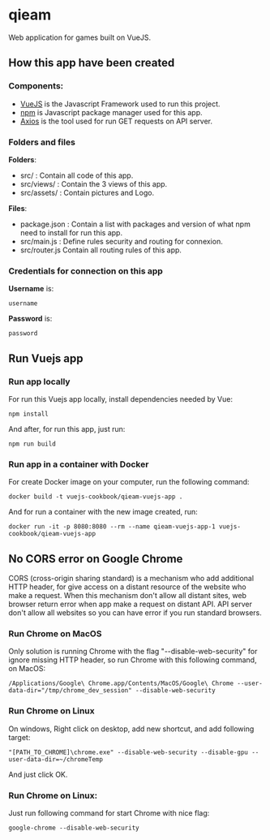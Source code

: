 # qieam

Web application for games built on VueJS.

## How this app have been created

### Components:
* [VueJS](https://vuejs.org/) is the Javascript Framework used to run this project.
* [npm](https://www.npmjs.com/) is Javascript package manager used for this app.
* [Axios](https://github.com/axios/axios) is the tool used for run GET requests on API server.


### Folders and files
**Folders**:
* src/ : Contain all code of this app.
* src/views/ : Contain the 3 views of this app.
* src/assets/ : Contain pictures and Logo.

**Files**:
* package.json : Contain a list with packages and version of what npm need to install for run this app.
* src/main.js : Define rules security and routing for connexion. 
* src/router.js Contain all routing rules of this app.


### Credentials for connection on this app
**Username** is:
```
username
```

**Password** is:
```
password
```

## Run Vuejs app
### Run app locally
For run this Vuejs app locally, install dependencies needed by Vue:
```
npm install
```

And after, for run this app, just run:
```
npm run build
```

### Run app in a container with Docker
For create Docker image on your computer, run the following command:
```
docker build -t vuejs-cookbook/qieam-vuejs-app .
```

And for run a container with the new image created, run:
```
docker run -it -p 8080:8080 --rm --name qieam-vuejs-app-1 vuejs-cookbook/qieam-vuejs-app
```

## No CORS error on Google Chrome
CORS (cross-origin sharing standard) is a mechanism who add additional HTTP header, for give access on a distant resource of the website who make a request. When this mechanism don't allow all distant sites, web browser return error when app make a request on distant API. API server don't allow all websites so you can have error if you run standard browsers.

### Run Chrome on MacOS
Only solution is running Chrome with the flag "--disable-web-security" for ignore missing HTTP header, so run Chrome with this following command, on MacOS:
```
/Applications/Google\ Chrome.app/Contents/MacOS/Google\ Chrome --user-data-dir="/tmp/chrome_dev_session" --disable-web-security
```

### Run Chrome on Linux
On windows, Right click on desktop, add new shortcut, and add following target:
```
"[PATH_TO_CHROME]\chrome.exe" --disable-web-security --disable-gpu --user-data-dir=~/chromeTemp
```
And just click OK.

### Run Chrome on Linux:
Just run following command for start Chrome with nice flag:
```
google-chrome --disable-web-security
```